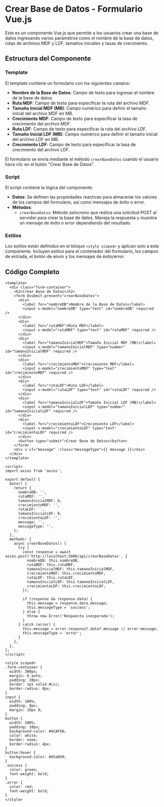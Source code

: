 # Crear Base de Datos - Formulario Vue.js

Este es un componente Vue.js que permite a los usuarios crear una base de datos ingresando varios parámetros como el nombre de la base de datos, rutas de archivos MDF y LDF, tamaños iniciales y tasas de crecimiento.

## Estructura del Componente

### Template

El template contiene un formulario con los siguientes campos:

- **Nombre de la Base de Datos**: Campo de texto para ingresar el nombre de la base de datos.
- **Ruta MDF**: Campo de texto para especificar la ruta del archivo MDF.
- **Tamaño Inicial MDF (MB)**: Campo numérico para definir el tamaño inicial del archivo MDF en MB.
- **Crecimiento MDF**: Campo de texto para especificar la tasa de crecimiento del archivo MDF.
- **Ruta LDF**: Campo de texto para especificar la ruta del archivo LDF.
- **Tamaño Inicial LDF (MB)**: Campo numérico para definir el tamaño inicial del archivo LDF en MB.
- **Crecimiento LDF**: Campo de texto para especificar la tasa de crecimiento del archivo LDF.

El formulario se envía mediante el método `crearBaseDatos` cuando el usuario hace clic en el botón "Crear Base de Datos".

### Script

El script contiene la lógica del componente:

- **Datos**: Se definen las propiedades reactivas para almacenar los valores de los campos del formulario, así como mensajes de éxito o error.
- **Métodos**: 
  - `crearBaseDatos`: Método asíncrono que realiza una solicitud POST al servidor para crear la base de datos. Maneja la respuesta y muestra un mensaje de éxito o error dependiendo del resultado.

### Estilos

Los estilos están definidos en el bloque `<style scoped>` y aplican solo a este componente. Incluyen estilos para el contenedor del formulario, los campos de entrada, el botón de envío y los mensajes de éxito/error.

## Código Completo

```vue
<template>
  <div class="form-container">
    <h2>Crear Base de Datos</h2>
    <form @submit.prevent="crearBaseDatos">
      <div>
        <label for="nombreDB">Nombre de la Base de Datos</label>
        <input v-model="nombreDB" type="text" id="nombreDB" required />
      </div>
      <div>
        <label for="rutaMDF">Ruta MDF</label>
        <input v-model="rutaMDF" type="text" id="rutaMDF" required />
      </div>
      <div>
        <label for="tamanoInicialMDF">Tamaño Inicial MDF (MB)</label>
        <input v-model="tamanoInicialMDF" type="number" id="tamanoInicialMDF" required />
      </div>
      <div>
        <label for="crecimientoMDF">Crecimiento MDF</label>
        <input v-model="crecimientoMDF" type="text" id="crecimientoMDF" required />
      </div>
      <div>
        <label for="rutaLDF">Ruta LDF</label>
        <input v-model="rutaLDF" type="text" id="rutaLDF" required />
      </div>
      <div>
        <label for="tamanoInicialLDF">Tamaño Inicial LDF (MB)</label>
        <input v-model="tamanoInicialLDF" type="number" id="tamanoInicialLDF" required />
      </div>
      <div>
        <label for="crecimientoLDF">Crecimiento LDF</label>
        <input v-model="crecimientoLDF" type="text" id="crecimientoLDF" required />
      </div>
      <button type="submit">Crear Base de Datos</button>
    </form>
    <div v-if="message" :class="messageType">{{ message }}</div>
  </div>
</template>

<script>
import axios from 'axios';

export default {
  data() {
    return {
      nombreDB: '',
      rutaMDF: '',
      tamanoInicialMDF: 0,
      crecimientoMDF: '',
      rutaLDF: '',
      tamanoInicialLDF: 0,
      crecimientoLDF: '',
      message: '',
      messageType: '',
    };
  },
  methods: {
    async crearBaseDatos() {
      try {
        const response = await axios.post('http://localhost:5000/api/crearBaseDatos', {
          nombreDB: this.nombreDB,
          rutaMDF: this.rutaMDF,
          tamanoInicialMDF: this.tamanoInicialMDF,
          crecimientoMDF: this.crecimientoMDF,
          rutaLDF: this.rutaLDF,
          tamanoInicialLDF: this.tamanoInicialLDF,
          crecimientoLDF: this.crecimientoLDF,
        });

        if (response && response.data) {
          this.message = response.data.message;
          this.messageType = 'success';
        } else {
          throw new Error('Respuesta inesperada');
        }
      } catch (error) {
        this.message = error.response?.data?.message || error.message;
        this.messageType = 'error';
      }
    },
  },
};
</script>

<style scoped>
.form-container {
  width: 300px;
  margin: 0 auto;
  padding: 20px;
  border: 1px solid #ccc;
  border-radius: 8px;
}
input {
  width: 100%;
  padding: 8px;
  margin: 10px 0;
}
button {
  width: 100%;
  padding: 10px;
  background-color: #4CAF50;
  color: white;
  border: none;
  border-radius: 4px;
}
button:hover {
  background-color: #45a049;
}
.success {
  color: green;
  font-weight: bold;
}
.error {
  color: red;
  font-weight: bold;
}
</style>
